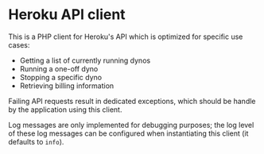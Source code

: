 # Heroku API client

This is a PHP client for Heroku's API which is optimized for specific use cases:

* Getting a list of currently running dynos
* Running a one-off dyno
* Stopping a specific dyno
* Retrieving billing information

Failing API requests result in dedicated exceptions, which should be handle by the application using this client. 

Log messages are only implemented for debugging purposes; the log level of these log messages can be configured when
instantiating this client (it defaults to `info`). 
